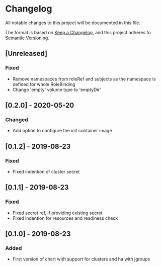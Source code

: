 # Changelog
All notable changes to this project will be documented in this file.

The format is based on [Keep a Changelog](https://keepachangelog.com/en/1.0.0/),
and this project adheres to [Semantic Versioning](https://semver.org/spec/v2.0.0.html).

## [Unreleased]
### Fixed
- Remove namespaces from roleRef and subjects as the namespace is defined for whole RoleBinding
- Change 'empty' volume type to 'emptyDir'

## [0.2.0] - 2020-05-20
### Changed
- Add option to configure the init container image

## [0.1.2] - 2019-08-23
### Fixed
- Fixed indention of cluster secret

## [0.1.1] - 2019-08-23
### Fixed
- Fixed secret ref, if providing existing secret
- Fixed indention for resources and readiness check

## [0.1.0] - 2019-08-23 
### Added
- First version of chart with support for clusters and ha with jgroups
